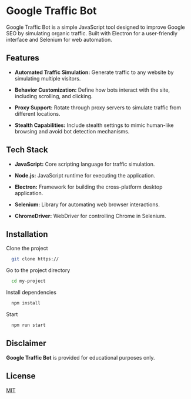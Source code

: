 
# Google Traffic Bot

Google Traffic Bot is a simple JavaScript tool designed to improve Google SEO by simulating organic traffic. Built with Electron for a user-friendly interface and Selenium for web automation.

## Features

- **Automated Traffic Simulation:** Generate traffic to any website by simulating multiple visitors.

- **Behavior Customization:** Define how bots interact with the site, including scrolling, and clicking.

- **Proxy Support:** Rotate through proxy servers to simulate traffic from different  locations.

- **Stealth Capabilities:** Include stealth settings to mimic human-like browsing and avoid bot detection mechanisms.

## Tech Stack

- **JavaScript:** Core scripting language for traffic simulation.

- **Node.js:** JavaScript runtime for executing the application.

- **Electron:** Framework for building the cross-platform desktop application.

- **Selenium:** Library for automating web browser interactions.

- **ChromeDriver:** WebDriver for controlling Chrome in Selenium.


## Installation

Clone the project

```bash
  git clone https://
```

Go to the project directory

```bash
  cd my-project
```

Install dependencies

```bash
  npm install
```

Start

```bash
  npm run start
```

## Disclaimer

**Google Traffic Bot** is provided for educational purposes only.
## License

[MIT](https://choosealicense.com/licenses/mit/)

